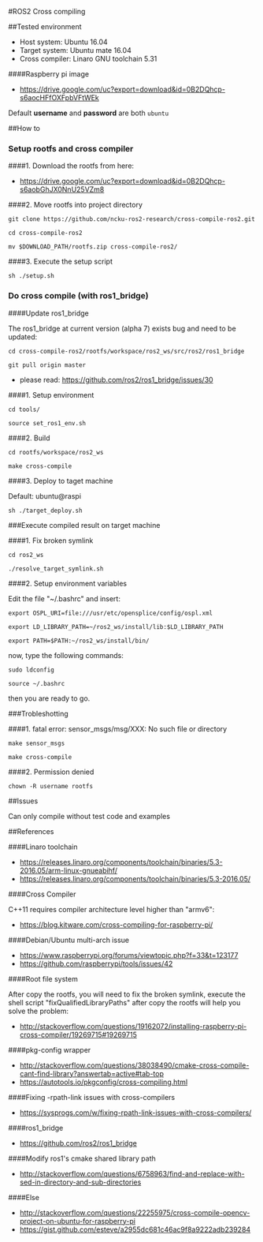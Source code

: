 #ROS2 Cross compiling

##Tested environment
* Host system: Ubuntu 16.04
* Target system: Ubuntu mate 16.04
* Cross compiler: Linaro GNU toolchain 5.31

####Raspberry pi image

* https://drive.google.com/uc?export=download&id=0B2DQhcp-s6aocHFfOXFpbVFtWEk

Default **username** and **password** are both ```ubuntu```

##How to

### Setup rootfs and cross compiler

####1. Download the rootfs from here:

* https://drive.google.com/uc?export=download&id=0B2DQhcp-s6aobGhJX0NnU25VZm8

####2. Move rootfs into project directory

```
git clone https://github.com/ncku-ros2-research/cross-compile-ros2.git

cd cross-compile-ros2

mv $DOWNLOAD_PATH/rootfs.zip cross-compile-ros2/
```

####3. Execute the setup script

```
sh ./setup.sh
```

### Do cross compile (with ros1_bridge)

####Update ros1_bridge

The ros1_bridge at current version (alpha 7) exists bug and need to be updated:

```
cd cross-compile-ros2/rootfs/workspace/ros2_ws/src/ros2/ros1_bridge

git pull origin master
```

* please read: https://github.com/ros2/ros1_bridge/issues/30

####1. Setup environment

```
cd tools/

source set_ros1_env.sh
```

####2. Build 

```
cd rootfs/workspace/ros2_ws

make cross-compile
```

####3. Deploy to taget machine

Default: ubuntu@raspi

```
sh ./target_deploy.sh
```

###Execute compiled result on target machine

####1. Fix broken symlink

```
cd ros2_ws

./resolve_target_symlink.sh
```

####2. Setup environment variables

Edit the file "~/.bashrc" and insert:

```
export OSPL_URI=file:///usr/etc/opensplice/config/ospl.xml

export LD_LIBRARY_PATH=~/ros2_ws/install/lib:$LD_LIBRARY_PATH

export PATH=$PATH:~/ros2_ws/install/bin/
```

now, type the following commands:

```
sudo ldconfig

source ~/.bashrc
```

then you are ready to go.

###Trobleshotting

####1. fatal error: sensor_msgs/msg/XXX: No such file or directory

```
make sensor_msgs

make cross-compile
```

####2. Permission denied

```
chown -R username rootfs
```

##Issues

Can only compile without test code and examples

##References

####Linaro toolchain

* https://releases.linaro.org/components/toolchain/binaries/5.3-2016.05/arm-linux-gnueabihf/
* https://releases.linaro.org/components/toolchain/binaries/5.3-2016.05/

####Cross Compiler

C++11 requires compiler architecture level higher than "armv6":

* https://blog.kitware.com/cross-compiling-for-raspberry-pi/

####Debian/Ubuntu multi-arch issue

* https://www.raspberrypi.org/forums/viewtopic.php?f=33&t=123177
* https://github.com/raspberrypi/tools/issues/42

####Root file system

After copy the rootfs, you will need to fix the broken symlink, execute the shell script "fixQualifiedLibraryPaths" after copy the rootfs will help you solve the problem:

* http://stackoverflow.com/questions/19162072/installing-raspberry-pi-cross-compiler/19269715#19269715

####pkg-config wrapper

* http://stackoverflow.com/questions/38038490/cmake-cross-compile-cant-find-library?answertab=active#tab-top 
* https://autotools.io/pkgconfig/cross-compiling.html

####Fixing -rpath-link issues with cross-compilers

* https://sysprogs.com/w/fixing-rpath-link-issues-with-cross-compilers/

####ros1_bridge

* https://github.com/ros2/ros1_bridge

####Modify ros1's cmake shared library path

* http://stackoverflow.com/questions/6758963/find-and-replace-with-sed-in-directory-and-sub-directories

####Else

* http://stackoverflow.com/questions/22255975/cross-compile-opencv-project-on-ubuntu-for-raspberry-pi
* https://gist.github.com/esteve/a2955dc681c46ac9f8a9222adb239284
